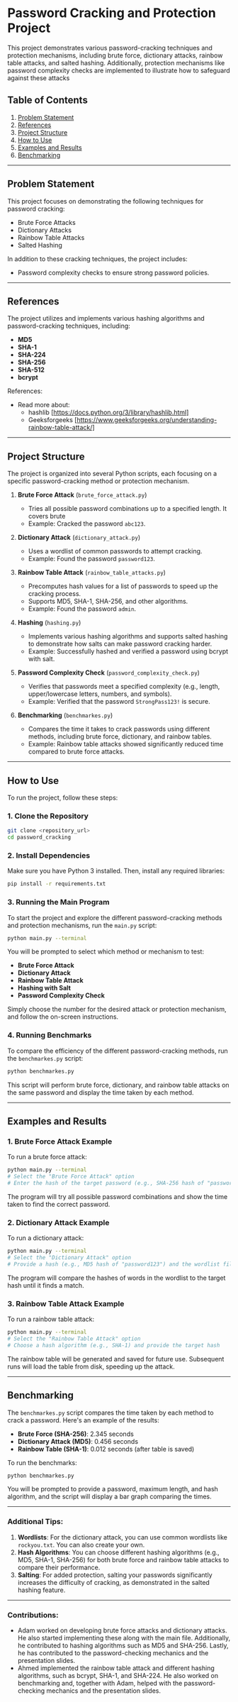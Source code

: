 # Password Cracking and Protection Project

This project demonstrates various password-cracking techniques and protection mechanisms, including brute force, dictionary attacks, rainbow table attacks, and salted hashing. Additionally, protection mechanisms like password complexity checks are implemented to illustrate how to safeguard against these attacks

## Table of Contents
1. [Problem Statement](#problem-statement)
2. [References](#references)
3. [Project Structure](#project-structure)
4. [How to Use](#how-to-use)
5. [Examples and Results](#examples-and-results)
6. [Benchmarking](#benchmarking)

---

## Problem Statement

This project focuses on demonstrating the following techniques for password cracking:
- Brute Force Attacks
- Dictionary Attacks
- Rainbow Table Attacks
- Salted Hashing

In addition to these cracking techniques, the project includes:
- Password complexity checks to ensure strong password policies.

---

## References

The project utilizes and implements various hashing algorithms and password-cracking techniques, including:
- **MD5**
- **SHA-1**
- **SHA-224**
- **SHA-256**
- **SHA-512**
- **bcrypt**

References: 
- Read more about: 
    - hashlib [https://docs.python.org/3/library/hashlib.html] 
    - Geeksforgeeks [https://www.geeksforgeeks.org/understanding-rainbow-table-attack/]

---

## Project Structure

The project is organized into several Python scripts, each focusing on a specific password-cracking method or protection mechanism.

1. **Brute Force Attack** (`brute_force_attack.py`)
    - Tries all possible password combinations up to a specified length. It covers brute
    - Example: Cracked the password `abc123`.

2. **Dictionary Attack** (`dictionary_attack.py`)
    - Uses a wordlist of common passwords to attempt cracking.
    - Example: Found the password `password123`.

3. **Rainbow Table Attack** (`rainbow_table_attacks.py`)
    - Precomputes hash values for a list of passwords to speed up the cracking process.
    - Supports MD5, SHA-1, SHA-256, and other algorithms.
    - Example: Found the password `admin`.

4. **Hashing** (`hashing.py`)
    - Implements various hashing algorithms and supports salted hashing to demonstrate how salts can make password cracking harder.
    - Example: Successfully hashed and verified a password using bcrypt with salt.

5. **Password Complexity Check** (`password_complexity_check.py`)
    - Verifies that passwords meet a specified complexity (e.g., length, upper/lowercase letters, numbers, and symbols).
    - Example: Verified that the password `StrongPass123!` is secure.

6. **Benchmarking** (`benchmarkes.py`)
    - Compares the time it takes to crack passwords using different methods, including brute force, dictionary, and rainbow tables.
    - Example: Rainbow table attacks showed significantly reduced time compared to brute force attacks.

---

## How to Use

To run the project, follow these steps:

### 1. Clone the Repository

```bash
git clone <repository_url>
cd password_cracking
```

### 2. Install Dependencies
Make sure you have Python 3 installed. Then, install any required libraries:

```bash
pip install -r requirements.txt
```

### 3. Running the Main Program

To start the project and explore the different password-cracking methods and protection mechanisms, run the `main.py` script:

```bash
python main.py --terminal
```

You will be prompted to select which method or mechanism to test:

- **Brute Force Attack**
- **Dictionary Attack**
- **Rainbow Table Attack**
- **Hashing with Salt**
- **Password Complexity Check**

Simply choose the number for the desired attack or protection mechanism, and follow the on-screen instructions.

### 4. Running Benchmarks

To compare the efficiency of the different password-cracking methods, run the `benchmarkes.py` script:

```bash
python benchmarkes.py
```

This script will perform brute force, dictionary, and rainbow table attacks on the same password and display the time taken by each method.

---

## Examples and Results

### 1. Brute Force Attack Example

To run a brute force attack:

```bash
python main.py --terminal
# Select the "Brute Force Attack" option
# Enter the hash of the target password (e.g., SHA-256 hash of "password123")
```

The program will try all possible password combinations and show the time taken to find the correct password.

### 2. Dictionary Attack Example

To run a dictionary attack:

```bash
python main.py --terminal
# Select the "Dictionary Attack" option
# Provide a hash (e.g., MD5 hash of "password123") and the wordlist file
```

The program will compare the hashes of words in the wordlist to the target hash until it finds a match.

### 3. Rainbow Table Attack Example

To run a rainbow table attack:

```bash
python main.py --terminal
# Select the "Rainbow Table Attack" option
# Choose a hash algorithm (e.g., SHA-1) and provide the target hash
```

The rainbow table will be generated and saved for future use. Subsequent runs will load the table from disk, speeding up the attack.

---

## Benchmarking

The `benchmarkes.py` script compares the time taken by each method to crack a password. Here's an example of the results:

- **Brute Force (SHA-256)**: 2.345 seconds
- **Dictionary Attack (MD5)**: 0.456 seconds
- **Rainbow Table (SHA-1)**: 0.012 seconds (after table is saved)

To run the benchmarks:

```bash
python benchmarkes.py
```

You will be prompted to provide a password, maximum length, and hash algorithm, and the script will display a bar graph comparing the times.

---

### Additional Tips:
1. **Wordlists**: For the dictionary attack, you can use common wordlists like `rockyou.txt`. You can also create your own.
2. **Hash Algorithms**: You can choose different hashing algorithms (e.g., MD5, SHA-1, SHA-256) for both brute force and rainbow table attacks to compare their performance.
3. **Salting**: For added protection, salting your passwords significantly increases the difficulty of cracking, as demonstrated in the salted hashing feature.

---

### Contributions:
- Adam worked on developing brute force attacks and dictionary attacks. He also started implementing these along with the main file. Additionally, he contributed to hashing algorithms such as MD5 and SHA-256. Lastly, he has contributed to the password-checking mechanics and the presentation slides. 
- Ahmed implemented the rainbow table attack and different hashing algorithms, such as bcrypt, SHA-1, and SHA-224. He also worked on benchmarking and, together with Adam, helped with the password-checking mechanics and the presentation slides.
